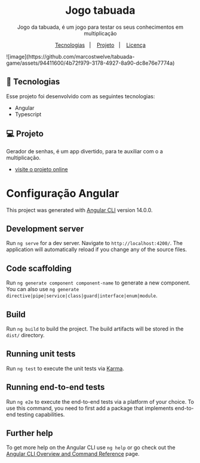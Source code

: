 
<h1 align="center"> Jogo tabuada </h1>

<p align="center">
    Jogo da tabuada, é um jogo para testar os seus conhecimentos em multiplicação<br/>
</p>

<p align="center">
  <a href="#-tecnologias">Tecnologias</a>&nbsp;&nbsp;&nbsp;|&nbsp;&nbsp;&nbsp;
  <a href="#-projeto">Projeto</a>&nbsp;&nbsp;&nbsp;|&nbsp;&nbsp;&nbsp;
  <a href="#memo-licença">Licença</a>
</p>
![image](https://github.com/marcostwelve/tabuada-game/assets/94411600/4b72f979-3178-4927-8a90-dc8e76e7774a)
<br/>



## 🚀 Tecnologias

Esse projeto foi desenvolvido com as seguintes tecnologias:

- Angular
- Typescript

## 💻 Projeto

Gerador de senhas, é um app divertido, para te auxiliar com o a multiplicação.

- [visite o projeto online](https://project-tawny-eight.vercel.app/)




# Configuração Angular

This project was generated with [Angular CLI](https://github.com/angular/angular-cli) version 14.0.0.

## Development server

Run `ng serve` for a dev server. Navigate to `http://localhost:4200/`. The application will automatically reload if you change any of the source files.

## Code scaffolding

Run `ng generate component component-name` to generate a new component. You can also use `ng generate directive|pipe|service|class|guard|interface|enum|module`.

## Build

Run `ng build` to build the project. The build artifacts will be stored in the `dist/` directory.

## Running unit tests

Run `ng test` to execute the unit tests via [Karma](https://karma-runner.github.io).

## Running end-to-end tests

Run `ng e2e` to execute the end-to-end tests via a platform of your choice. To use this command, you need to first add a package that implements end-to-end testing capabilities.

## Further help

To get more help on the Angular CLI use `ng help` or go check out the [Angular CLI Overview and Command Reference](https://angular.io/cli) page.
